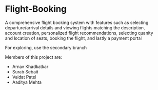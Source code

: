 # Flight-Booking

A comprehensive flight booking system with features such as selecting departure/arrival details and viewing flights matching the description, account creation, personalized flight recommendations, selecting quanity and location of seats, booking the flight, and lastly a payment portal

For exploring, use the secondary branch

Members of this project are:
- Arnav Khadkatkar
- Surab Sebait
- Vaidat Patel
- Aaditya Mehta
